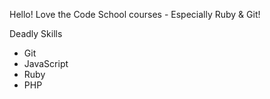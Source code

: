 Hello!
Love the Code School courses - Especially Ruby & Git!

Deadly Skills
* Git
* JavaScript
* Ruby
* PHP
